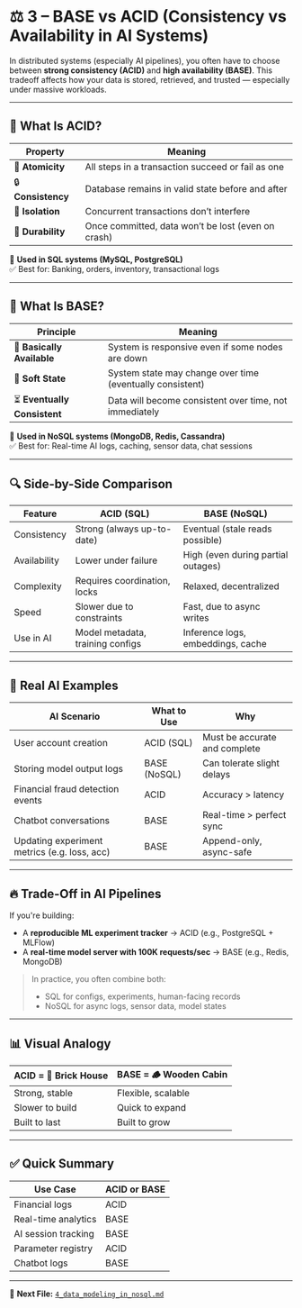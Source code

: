 # ⚖️ 3 – BASE vs ACID (Consistency vs Availability in AI Systems)

In distributed systems (especially AI pipelines), you often have to choose between **strong consistency (ACID)** and **high availability (BASE)**. This tradeoff affects how your data is stored, retrieved, and trusted — especially under massive workloads.

---

## 🧪 What Is ACID?

| Property     | Meaning |
|--------------|---------|
| 🧱 **Atomicity**     | All steps in a transaction succeed or fail as one |
| 🔒 **Consistency**   | Database remains in valid state before and after |
| 🚧 **Isolation**     | Concurrent transactions don’t interfere |
| 💾 **Durability**    | Once committed, data won’t be lost (even on crash) |

🧠 **Used in SQL systems (MySQL, PostgreSQL)**  
✅ Best for: Banking, orders, inventory, transactional logs

---

## 🌊 What Is BASE?

| Principle         | Meaning |
|-------------------|---------|
| 🧩 **Basically Available** | System is responsive even if some nodes are down |
| 🔁 **Soft State**         | System state may change over time (eventually consistent) |
| ⏳ **Eventually Consistent** | Data will become consistent over time, not immediately |

🧠 **Used in NoSQL systems (MongoDB, Redis, Cassandra)**  
✅ Best for: Real-time AI logs, caching, sensor data, chat sessions

---

## 🔍 Side-by-Side Comparison

| Feature         | ACID (SQL)                          | BASE (NoSQL)                        |
|------------------|--------------------------------------|--------------------------------------|
| Consistency       | Strong (always up-to-date)           | Eventual (stale reads possible)      |
| Availability      | Lower under failure                  | High (even during partial outages)   |
| Complexity        | Requires coordination, locks         | Relaxed, decentralized               |
| Speed             | Slower due to constraints            | Fast, due to async writes            |
| Use in AI         | Model metadata, training configs     | Inference logs, embeddings, cache    |

---

## 🧠 Real AI Examples

| AI Scenario | What to Use | Why |
|-------------|-------------|-----|
| User account creation  | ACID (SQL) | Must be accurate and complete |
| Storing model output logs | BASE (NoSQL) | Can tolerate slight delays |
| Financial fraud detection events | ACID | Accuracy > latency |
| Chatbot conversations | BASE | Real-time > perfect sync |
| Updating experiment metrics (e.g. loss, acc) | BASE | Append-only, async-safe |

---

## 🔥 Trade-Off in AI Pipelines

If you're building:
- A **reproducible ML experiment tracker** → ACID (e.g., PostgreSQL + MLFlow)
- A **real-time model server with 100K requests/sec** → BASE (e.g., Redis, MongoDB)

> In practice, you often combine both:
> - SQL for configs, experiments, human-facing records  
> - NoSQL for async logs, sensor data, model states

---

## 📊 Visual Analogy

| ACID = 🧱 Brick House | BASE = 🪵 Wooden Cabin |
|----------------------|------------------------|
| Strong, stable       | Flexible, scalable     |
| Slower to build      | Quick to expand        |
| Built to last        | Built to grow          |

---

## ✅ Quick Summary

| Use Case                  | ACID or BASE |
|---------------------------|--------------|
| Financial logs            | ACID         |
| Real-time analytics       | BASE         |
| AI session tracking       | BASE         |
| Parameter registry        | ACID         |
| Chatbot logs              | BASE         |

---

📁 **Next File:** [`4_data_modeling_in_nosql.md`](./4_data_modeling_in_nosql.md)